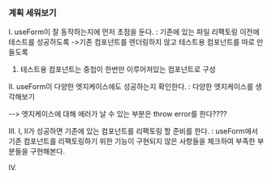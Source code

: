 ### 계획 세워보기

I. useForm이 잘 동작하는지에 먼저 초점을 둔다. 
: 기존에 있는 파일 리팩토링 이전에 테스트를 성공하도록 
->기존 컴포넌트를 렌더링하지 않고 테스트용 컴포넌트를 따로 만들도록 

1. 테스트용 컴포넌트는 중첩이 한번만 이루어져있는 컴포넌트로 구성

II. useForm이 다양한 엣지케이스에도 성공하는지 확인한다. 
: 다양한 엣지케이스를 생각해보기 

--> 엣지케이스에 대해 에러가 날 수 있는 부분은 throw error를 한다????

III. I, II가 성공하면 기존에 있는 컴포넌트를 리팩토링 할 준비를 한다. 
: useForm에서 기존 컴포넌트를 리팩토링하기 위한 기능이 구현되지 않은 사항들을 체크하여 
부족한 부분들을 구현해본다. 

IV. 